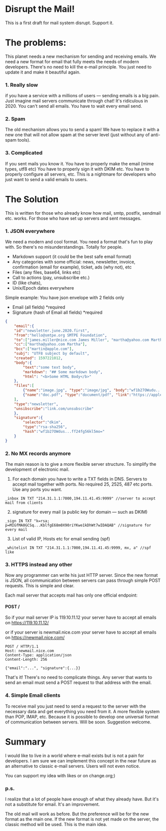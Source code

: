 # Disrupt the Mail!
This is a first draft for mail system disrupt. Support it.

# The problems:
This planet needs a new mechanism for sending and receiving emails. We need a new format for email that fully meets the needs of modern developers. There's no need to kill the e-mail principle. You just need to update it and make it beautiful again.

### 1. Really slow
if you have a service with a millions of users — sending emails is a big pain. Just imagine mail servers communicate through chat! It's ridiculous in 2020. You can't send all emails. You have to wait every email send.

### 2. Spam
The old mechanism allows you to send a spam! We have to replace it with a new one that will not allow spam at the server level (just without any of anti-spam tools).

### 3. Сomplicated
If you sent mails you know it. You have to properly make the email (mime types, utf8 etc) 
You have to properly sign it with DKIM etc. You have to properly configure all servers, etc. This is a nightmare for developers who just want to send a valid emails to users.


# The Solution
This is written for those who already know how mail, smtp, postfix, sendmail etc. works. For those who have set up servers and sent messages.

### 1. JSON everywhere
We need a modern and cool format. You need a format that's fun to play with. So there's no misunderstandings. Totally for people. 

- Markdown support (it could be the best safe email format)
- Any categories with some official: news, newsletter, invoice, confirmation (email for example), ticket, ads (why not), etc
- Files (any files, base64, links etc)
- Call to actions (pay, unsubscribe etc.)
- ID (like chats), 
- Unix/Epoch dates everywhere

Simple example:
You have json envelope with 2 fields only
- Email (all fields) *required
- Signature (hash of Email all fields) *required

```json
{
    "email":{
    "id":"newsletter.june.2020.first",
    "from":"hello@smtpe.org SMTPE Foundation",
    "to":["james.miller@nice.com James Miller", "martha@yahoo.com Martha"],
    "cc":["martha@yahoo.com Martha"],
    "bcc":["martin@apple.com"],
    "subj": "UTF8 subject by default",
    "created": 1597221012,
    "body":{
        "text":"some text body",
        "markdown": "## Some markdown body",
        "html": "<b>Some HTML Body</b>"
    },
    "files":[
        {"name":"image.jpg", "type":"image/jpg", "body":"wf1b27OWudu...Ogp+mmUf5mo"},
        {"name":"doc.pdf", "type":"document/pdf", "link":"https://apple.com/nice.pdf"}
    ],
    "type":"newsletter",
    "unsibscribe":"link.com/unsubscribe"
    },
    "signature":{
        "selector":"dkim",
        "type":"rsa-sha256",
        "hash":"wf1b27OWdus...ff24fg56kl5mo="
    }
}
```

### 2. No MX records anymore
The main reason is to give a more flexible server structure. To simplify the development of electronic mail.

1. For each domain you have to write a TXT fields in DNS. Servers to accept mail together with ports. No required 25, 2525, 487 etc ports. Use any ports you want.
```
_inbox IN TXT "214.31.1.1:7000,194.11.41.45:9999" //server to accept mail from clients
```
2. signature for every mail (a public key for domain — such as DKIM)
```
_sign IN TXT "k=rsa; p=MIGfMA0GCSq...KblfgE68m0X90riYKwe1kDhWt7wIDAQAB" //signature for every mail
```
3. List of valid IP, Hosts etc for email sending (spf)
```
_whitelist IN TXT "214.31.1.1:7000,194.11.41.45:9999, mx, a" //spf like
```

### 3. HTTPS instead any other
Now any programmer can write his just HTTP server. Since the new format is JSON, all communication between servers can pass through simple POST requests. This is simple and clear. 

Each mail server that accepts mail has only one official endpoint:
#### POST /

So if your mail server IP is 119.10.11.12 your server have to accept all emails on
https://119.10.11.12/

or if your server is newmail.nice.com your server have to accept all emails on
https://newmail.nice.com/

```
POST / HTTP/1.1
Host: newmail.nice.com
Content-Type: application/json
Content-Length: 256

{"email":"...", "signature":{...}}
```

That's it! There's no need to complicate things. Any server that wants to send an email must send a POST request to that address with the email.

### 4. Simple Email clients
To receive mail you just need to send a request to the server with the necessary data and get everything you need from it. A more flexible system than POP, IMAP, etc. Because it is possible to develop one universal format of communication between servers. Will be soon. Suggestion welcome.


# Summary
I would like to live in a world where e-mail exists but is not a pain for developers. I am sure we can implement this concept in the near future as an alternative to classic e-mail servers. Users will not even notice.

You can support my idea with likes or on change.org;)

### p.s.
I realize that a lot of people have enough of what they already have. But it's not a substitute for email. It's an improvement.

The old mail will work as before. But the preference will be for the new format as the main one. If the new format is not yet made on the server, the classic method will be used. This is the main idea.
